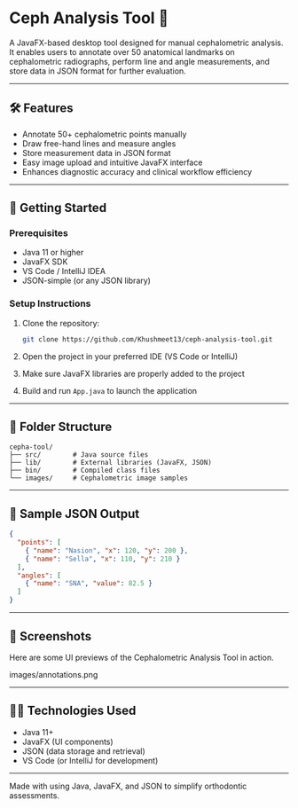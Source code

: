 # Ceph Analysis Tool 🦷

A JavaFX-based desktop tool designed for manual cephalometric analysis. It enables users to annotate over 50 anatomical landmarks on cephalometric radiographs, perform line and angle measurements, and store data in JSON format for further evaluation.

-------

## 🛠 Features

- Annotate 50+ cephalometric points manually  
- Draw free-hand lines and measure angles  
- Store measurement data in JSON format  
- Easy image upload and intuitive JavaFX interface  
- Enhances diagnostic accuracy and clinical workflow efficiency

--------

## 🚀 Getting Started

### Prerequisites

- Java 11 or higher  
- JavaFX SDK  
- VS Code / IntelliJ IDEA  
- JSON-simple (or any JSON library)

### Setup Instructions

1. Clone the repository:
   ```bash
   git clone https://github.com/Khushmeet13/ceph-analysis-tool.git
   ```

2. Open the project in your preferred IDE (VS Code or IntelliJ)

3. Make sure JavaFX libraries are properly added to the project

4. Build and run `App.java` to launch the application

-------

## 📂 Folder Structure

```
cepha-tool/
├── src/        # Java source files
├── lib/        # External libraries (JavaFX, JSON)
├── bin/        # Compiled class files
└── images/     # Cephalometric image samples
```

------

## 📄 Sample JSON Output

```json
{
  "points": [
    { "name": "Nasion", "x": 120, "y": 200 },
    { "name": "Sella", "x": 110, "y": 210 }
  ],
  "angles": [
    { "name": "SNA", "value": 82.5 }
  ]
}
```

-----

## 📸 Screenshots 
Here are some UI previews of the Cephalometric Analysis Tool in action.

images/annotations.png


------

## 👨‍💻 Technologies Used

- Java 11+  
- JavaFX (UI components)  
- JSON (data storage and retrieval)  
- VS Code (or IntelliJ for development)


-------
Made with using Java, JavaFX, and JSON to simplify orthodontic assessments.

